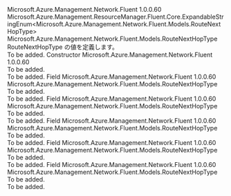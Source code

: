 <Type Name="RouteNextHopType" FullName="Microsoft.Azure.Management.Network.Fluent.Models.RouteNextHopType">
  <TypeSignature Language="C#" Value="public class RouteNextHopType : Microsoft.Azure.Management.ResourceManager.Fluent.Core.ExpandableStringEnum&lt;Microsoft.Azure.Management.Network.Fluent.Models.RouteNextHopType&gt;" />
  <TypeSignature Language="ILAsm" Value=".class public auto ansi beforefieldinit RouteNextHopType extends Microsoft.Azure.Management.ResourceManager.Fluent.Core.ExpandableStringEnum`1&lt;class Microsoft.Azure.Management.Network.Fluent.Models.RouteNextHopType&gt;" />
  <TypeSignature Language="DocId" Value="T:Microsoft.Azure.Management.Network.Fluent.Models.RouteNextHopType" />
  <TypeSignature Language="VB.NET" Value="Public Class RouteNextHopType&#xA;Inherits ExpandableStringEnum(Of RouteNextHopType)" />
  <TypeSignature Language="F#" Value="type RouteNextHopType = class&#xA;    inherit ExpandableStringEnum&lt;RouteNextHopType&gt;" />
  <AssemblyInfo>
    <AssemblyName>Microsoft.Azure.Management.Network.Fluent</AssemblyName>
    <AssemblyVersion>1.0.0.60</AssemblyVersion>
  </AssemblyInfo>
  <Base>
    <BaseTypeName>Microsoft.Azure.Management.ResourceManager.Fluent.Core.ExpandableStringEnum&lt;Microsoft.Azure.Management.Network.Fluent.Models.RouteNextHopType&gt;</BaseTypeName>
    <BaseTypeArguments>
      <BaseTypeArgument TypeParamName="!0">Microsoft.Azure.Management.Network.Fluent.Models.RouteNextHopType</BaseTypeArgument>
    </BaseTypeArguments>
  </Base>
  <Interfaces />
  <Docs>
    <summary>
            RouteNextHopType の値を定義します。
            </summary>
    <remarks>To be added.</remarks>
  </Docs>
  <Members>
    <Member MemberName=".ctor">
      <MemberSignature Language="C#" Value="public RouteNextHopType ();" />
      <MemberSignature Language="ILAsm" Value=".method public hidebysig specialname rtspecialname instance void .ctor() cil managed" />
      <MemberSignature Language="DocId" Value="M:Microsoft.Azure.Management.Network.Fluent.Models.RouteNextHopType.#ctor" />
      <MemberSignature Language="VB.NET" Value="Public Sub New ()" />
      <MemberType>Constructor</MemberType>
      <AssemblyInfo>
        <AssemblyName>Microsoft.Azure.Management.Network.Fluent</AssemblyName>
        <AssemblyVersion>1.0.0.60</AssemblyVersion>
      </AssemblyInfo>
      <Parameters />
      <Docs>
        <summary>To be added.</summary>
        <remarks>To be added.</remarks>
      </Docs>
    </Member>
    <Member MemberName="Internet">
      <MemberSignature Language="C#" Value="public static readonly Microsoft.Azure.Management.Network.Fluent.Models.RouteNextHopType Internet;" />
      <MemberSignature Language="ILAsm" Value=".field public static initonly class Microsoft.Azure.Management.Network.Fluent.Models.RouteNextHopType Internet" />
      <MemberSignature Language="DocId" Value="F:Microsoft.Azure.Management.Network.Fluent.Models.RouteNextHopType.Internet" />
      <MemberSignature Language="VB.NET" Value="Public Shared ReadOnly Internet As RouteNextHopType " />
      <MemberSignature Language="F#" Value=" staticval mutable Internet : Microsoft.Azure.Management.Network.Fluent.Models.RouteNextHopType" Usage="Microsoft.Azure.Management.Network.Fluent.Models.RouteNextHopType.Internet" />
      <MemberType>Field</MemberType>
      <AssemblyInfo>
        <AssemblyName>Microsoft.Azure.Management.Network.Fluent</AssemblyName>
        <AssemblyVersion>1.0.0.60</AssemblyVersion>
      </AssemblyInfo>
      <ReturnValue>
        <ReturnType>Microsoft.Azure.Management.Network.Fluent.Models.RouteNextHopType</ReturnType>
      </ReturnValue>
      <Docs>
        <summary>To be added.</summary>
        <remarks>To be added.</remarks>
      </Docs>
    </Member>
    <Member MemberName="None">
      <MemberSignature Language="C#" Value="public static readonly Microsoft.Azure.Management.Network.Fluent.Models.RouteNextHopType None;" />
      <MemberSignature Language="ILAsm" Value=".field public static initonly class Microsoft.Azure.Management.Network.Fluent.Models.RouteNextHopType None" />
      <MemberSignature Language="DocId" Value="F:Microsoft.Azure.Management.Network.Fluent.Models.RouteNextHopType.None" />
      <MemberSignature Language="VB.NET" Value="Public Shared ReadOnly None As RouteNextHopType " />
      <MemberSignature Language="F#" Value=" staticval mutable None : Microsoft.Azure.Management.Network.Fluent.Models.RouteNextHopType" Usage="Microsoft.Azure.Management.Network.Fluent.Models.RouteNextHopType.None" />
      <MemberType>Field</MemberType>
      <AssemblyInfo>
        <AssemblyName>Microsoft.Azure.Management.Network.Fluent</AssemblyName>
        <AssemblyVersion>1.0.0.60</AssemblyVersion>
      </AssemblyInfo>
      <ReturnValue>
        <ReturnType>Microsoft.Azure.Management.Network.Fluent.Models.RouteNextHopType</ReturnType>
      </ReturnValue>
      <Docs>
        <summary>To be added.</summary>
        <remarks>To be added.</remarks>
      </Docs>
    </Member>
    <Member MemberName="VirtualAppliance">
      <MemberSignature Language="C#" Value="public static readonly Microsoft.Azure.Management.Network.Fluent.Models.RouteNextHopType VirtualAppliance;" />
      <MemberSignature Language="ILAsm" Value=".field public static initonly class Microsoft.Azure.Management.Network.Fluent.Models.RouteNextHopType VirtualAppliance" />
      <MemberSignature Language="DocId" Value="F:Microsoft.Azure.Management.Network.Fluent.Models.RouteNextHopType.VirtualAppliance" />
      <MemberSignature Language="VB.NET" Value="Public Shared ReadOnly VirtualAppliance As RouteNextHopType " />
      <MemberSignature Language="F#" Value=" staticval mutable VirtualAppliance : Microsoft.Azure.Management.Network.Fluent.Models.RouteNextHopType" Usage="Microsoft.Azure.Management.Network.Fluent.Models.RouteNextHopType.VirtualAppliance" />
      <MemberType>Field</MemberType>
      <AssemblyInfo>
        <AssemblyName>Microsoft.Azure.Management.Network.Fluent</AssemblyName>
        <AssemblyVersion>1.0.0.60</AssemblyVersion>
      </AssemblyInfo>
      <ReturnValue>
        <ReturnType>Microsoft.Azure.Management.Network.Fluent.Models.RouteNextHopType</ReturnType>
      </ReturnValue>
      <Docs>
        <summary>To be added.</summary>
        <remarks>To be added.</remarks>
      </Docs>
    </Member>
    <Member MemberName="VirtualNetworkGateway">
      <MemberSignature Language="C#" Value="public static readonly Microsoft.Azure.Management.Network.Fluent.Models.RouteNextHopType VirtualNetworkGateway;" />
      <MemberSignature Language="ILAsm" Value=".field public static initonly class Microsoft.Azure.Management.Network.Fluent.Models.RouteNextHopType VirtualNetworkGateway" />
      <MemberSignature Language="DocId" Value="F:Microsoft.Azure.Management.Network.Fluent.Models.RouteNextHopType.VirtualNetworkGateway" />
      <MemberSignature Language="VB.NET" Value="Public Shared ReadOnly VirtualNetworkGateway As RouteNextHopType " />
      <MemberSignature Language="F#" Value=" staticval mutable VirtualNetworkGateway : Microsoft.Azure.Management.Network.Fluent.Models.RouteNextHopType" Usage="Microsoft.Azure.Management.Network.Fluent.Models.RouteNextHopType.VirtualNetworkGateway" />
      <MemberType>Field</MemberType>
      <AssemblyInfo>
        <AssemblyName>Microsoft.Azure.Management.Network.Fluent</AssemblyName>
        <AssemblyVersion>1.0.0.60</AssemblyVersion>
      </AssemblyInfo>
      <ReturnValue>
        <ReturnType>Microsoft.Azure.Management.Network.Fluent.Models.RouteNextHopType</ReturnType>
      </ReturnValue>
      <Docs>
        <summary>To be added.</summary>
        <remarks>To be added.</remarks>
      </Docs>
    </Member>
    <Member MemberName="VirtualNetworkLocal">
      <MemberSignature Language="C#" Value="public static readonly Microsoft.Azure.Management.Network.Fluent.Models.RouteNextHopType VirtualNetworkLocal;" />
      <MemberSignature Language="ILAsm" Value=".field public static initonly class Microsoft.Azure.Management.Network.Fluent.Models.RouteNextHopType VirtualNetworkLocal" />
      <MemberSignature Language="DocId" Value="F:Microsoft.Azure.Management.Network.Fluent.Models.RouteNextHopType.VirtualNetworkLocal" />
      <MemberSignature Language="VB.NET" Value="Public Shared ReadOnly VirtualNetworkLocal As RouteNextHopType " />
      <MemberSignature Language="F#" Value=" staticval mutable VirtualNetworkLocal : Microsoft.Azure.Management.Network.Fluent.Models.RouteNextHopType" Usage="Microsoft.Azure.Management.Network.Fluent.Models.RouteNextHopType.VirtualNetworkLocal" />
      <MemberType>Field</MemberType>
      <AssemblyInfo>
        <AssemblyName>Microsoft.Azure.Management.Network.Fluent</AssemblyName>
        <AssemblyVersion>1.0.0.60</AssemblyVersion>
      </AssemblyInfo>
      <ReturnValue>
        <ReturnType>Microsoft.Azure.Management.Network.Fluent.Models.RouteNextHopType</ReturnType>
      </ReturnValue>
      <Docs>
        <summary>To be added.</summary>
        <remarks>To be added.</remarks>
      </Docs>
    </Member>
  </Members>
</Type>
